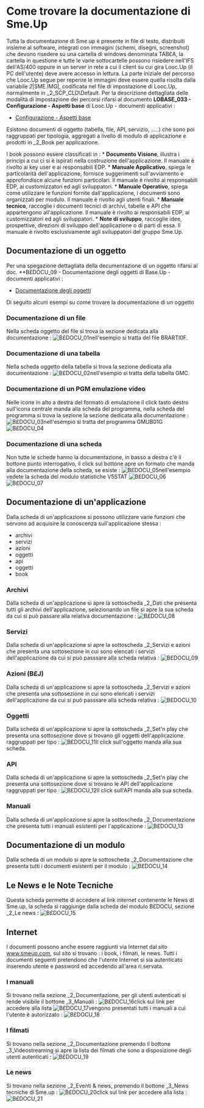 # Come trovare la documentazione di Sme.Up
Tutta la documentazione di Sme.up è presente in file di testo, distribuiti insieme al software, integrati con immagini (schemi, disegni, screenshot) che devono risedere su una cartella di windows denominata TAB£A, la cartella in questione e tutte le varie sottocartelle possono risiedere nell'IFS dell'AS/400 oppure in un server in rete a cui il client su cui gira Looc.Up (il PC dell'utente) deve avere accesso in lettura.
La parte iniziale del percorso che Looc.Up segue per reperire le immagini deve essere quella risolta dalla variabile _2_|SME.IMG|, codificata nel file di impostazione di Looc.Up, normalmente in _2_SCP_CLO\Default. Per la descrizione dettagliata delle modalità di impostazione dei percorsi rifarsi al documento **LOBASE_033 - Configurazione - Aspetti base** di Looc.Up - documenti applicativi : 
- [Configurazione - Aspetti base](Sorgenti/DOC/TA/B£AMO/LOBASE_033)

Esistono documenti di oggetto (tabella, file, API, servizio, .....) che sono poi raggruppati per tipologia, aggregati a livello di modulo di applicazione e prodotti in _2_Book per applicazione.

I book possono essere classificati in : 
 \* **Documento Visione**, illustra i principi a cui ci si è ispirati nella costruzione dell'applicazione. Il manuale è rivolto ai key user e ai responsabili EDP.
 \* **Manuale Applicativo**, spiega le particolarità dell'applicazione, fornisce suggerimenti sull'avviamento e approfondisce alcune funzioni particolari. Il manuale è rivolto ai responsabili EDP, ai customizzatori ed agli sviluppatori.
 \* **Manuale Operativo**, spiega come utilizzare le funzioni fornite dall'applicazione, i documenti sono organizzati per modulo. Il manuale è rivolto agli utenti finali.
 \* **Manuale tecnico**, raccoglie i documenti tecnici di archivi, tabelle e API che appartengono all'applicazione. Il manuale è rivolto ai responsabili EDP, ai customizzatori ed agli sviluppatori.
 \* **Note di sviluppo**, raccoglie idee, prospettive, direzioni di sviluppo dell'applicazione o di parti di essa. Il manuale è rivolto esclusivamente agli sviluppatori del gruppo Sme.Up.

## Documentazione di un oggetto
Per una spegazione dettagliata della decumentazione di un oggetto rifarsi al doc. **B£DOCU_09 - Documentazione degli oggetti di Base.Up - documenti applicativi : 
- [Documentazione degli oggetti](Sorgenti/DOC/TA/B£AMO/B£DOCU_09)

Di seguito alcuni esempi su come trovare la documentazione di un oggetto

### Documentazione di un file
Nella scheda oggetto del file si trova la sezione dedicata alla documentazione : 
![B£DOCU_01](http://doc.smeup.com/immagini/MBDOC_OPE-B£DOCU_80/BXDOCU_01.png)nell'esempio si tratta del file BRARTI0F.

### Documentazione di una tabella
Nella scheda oggetto della tabella si trova la sezione dedicata alla documentazione : 
![B£DOCU_02](http://doc.smeup.com/immagini/MBDOC_OPE-B£DOCU_80/BXDOCU_02.png)nell'esempio si tratta della tabella GMC.

### Documentazione di un PGM emulazione video
Nelle icone in alto a destra del formato di emulazione il click tasto destro sull'icona centrale manda alla scheda del programma, nella scheda del programma si trova la sezione la sezione dedicata alla documentazione : 
![B£DOCU_03](http://doc.smeup.com/immagini/MBDOC_OPE-B£DOCU_80/BXDOCU_03.png)nell'esempio si tratta del programma GMUB01G
![B£DOCU_04](http://doc.smeup.com/immagini/MBDOC_OPE-B£DOCU_80/BXDOCU_04.png)
### Documentazione di una scheda
Non tutte le schede hanno la documentazione, in basso a destra c'è il bottone punto interrogativo, il click sul bottone apre un formato che manda alla documentazione della scheda, se esiste : 
![B£DOCU_05](http://doc.smeup.com/immagini/MBDOC_OPE-B£DOCU_80/BXDOCU_05.png)nell'esempio vedete la scheda del modulo statistiche V5STAT
![B£DOCU_06](http://doc.smeup.com/immagini/MBDOC_OPE-B£DOCU_80/BXDOCU_06.png)![B£DOCU_07](http://doc.smeup.com/immagini/MBDOC_OPE-B£DOCU_80/BXDOCU_07.png)
## Documentazione di un'applicazione
Dalla scheda di un'applicazione si possono utilizzare varie funzioni che servono ad acquisire la conoscenza sull'applicazione stessa : 

- archivi
- servizi
- azioni
- oggetti
- api
- oggetti
- book


### Archivi
Dalla scheda di un'applicazione si apre la sottoscheda _2_Dati che presenta tutti gli archivi dell'applicazione, selezionando un file si apre la sua scheda da cui si può passare alla relativa  documentazione : 
![B£DOCU_08](http://doc.smeup.com/immagini/MBDOC_OPE-B£DOCU_80/BXDOCU_08.png)
### Servizi
Dalla scheda di un'applicazione si apre la sottoscheda _2_Servizi e azioni che presenta una sottosezione in cui sono elencati i servizi dell'applicazione da cui si può passsare alla scheda relativa : 
![B£DOCU_09](http://doc.smeup.com/immagini/MBDOC_OPE-B£DOCU_80/BXDOCU_09.png)
### Azioni (B£J)
Dalla scheda di un'applicazione si apre la sottoscheda _2_Servizi e azioni che presenta una sottosezione in cui sono elencati i servizi dell'applicazione da cui si può passsare alla scheda relativa : 
![B£DOCU_10](http://doc.smeup.com/immagini/MBDOC_OPE-B£DOCU_80/BXDOCU_10.png)
### Oggetti
Dalla scheda di un'applicazione si apre la sottoscheda _2_Set'n play che presenta una sottosezione dove si trovano gli oggetti dell'applicazione raggruppati per tipo : 
![B£DOCU_11](http://doc.smeup.com/immagini/MBDOC_OPE-B£DOCU_80/BXDOCU_11.png)Il click sull'oggetto manda alla sua scheda.

### API
Dalla scheda di un'applicazione si apre la sottoscheda _2_Set'n play che presenta una sottosezione dove si trovano le API dell'applicazione raggruppati per tipo : 
![B£DOCU_12](http://doc.smeup.com/immagini/MBDOC_OPE-B£DOCU_80/BXDOCU_12.png)Il click sull'API manda alla sua scheda.

### Manuali
Dalla scheda di un'applicazione si apre la sottoscheda _2_Documentazione che presenta tutti i manuali esistenti per l'applicazione : 
![B£DOCU_13](http://doc.smeup.com/immagini/MBDOC_OPE-B£DOCU_80/BXDOCU_13.png)
## Documentazione di un modulo
Dalla scheda di un modulo si apre la sottoscheda _2_Documentazione che presenta tutti i documenti esistenti per il modulo : 
![B£DOCU_14](http://doc.smeup.com/immagini/MBDOC_OPE-B£DOCU_80/BXDOCU_14.png)
## Le News e le Note Tecniche
Questa scheda permette di accedere al link internet contenente le News di Sme.up, la scheda si raggiunge dalla scheda del modulo B£DOCU, sezione _2_Le news : 
![B£DOCU_15](http://doc.smeup.com/immagini/MBDOC_OPE-B£DOCU_80/BXDOCU_15.png)
## Internet
I documenti possono anche essere raggiunti via Internet dal sito www.smeup.com, sul sito si trovano :  i book, i filmati, le news.
Tutti i documenti seguenti pretendono che l'utente Internet si sia autenticato inserendo utente e password ed accedendo all'area ri servata.

### I manuali
Si trovano nella sezione _2_Documentazione, per gli utenti autenticati si rende visibile il bottone _3_Manuali : 
![B£DOCU_16](http://doc.smeup.com/immagini/MBDOC_OPE-B£DOCU_80/BXDOCU_16.png)click sul link per accedere alla lista
![B£DOCU_17](http://doc.smeup.com/immagini/MBDOC_OPE-B£DOCU_80/BXDOCU_17.png)vengono presentati tutti i manuali a cui l'utente è autorizzato : 
![B£DOCU_18](http://doc.smeup.com/immagini/MBDOC_OPE-B£DOCU_80/BXDOCU_18.png)
### I filmati
Si trovano nella sezione _2_Documentazione premendo il bottone _3_Videostreaming si apre la lista dei filmati che sono a disposizione degli utenti autenticati : 
![B£DOCU_19](http://doc.smeup.com/immagini/MBDOC_OPE-B£DOCU_80/BXDOCU_19.png)
### Le news
Si trovano nella sezione _2_Eventi & news, premendo il bottone _3_News tecniche di Sme.up : 
![B£DOCU_20](http://doc.smeup.com/immagini/MBDOC_OPE-B£DOCU_80/BXDOCU_20.png)click sul link per accedere alla lista : 
![B£DOCU_21](http://doc.smeup.com/immagini/MBDOC_OPE-B£DOCU_80/BXDOCU_21.png)
